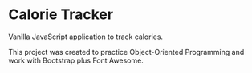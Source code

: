 # Calorie Tracker

Vanilla JavaScript application to track calories.

This project was created to practice Object-Oriented Programming and work with Bootstrap plus Font Awesome.
